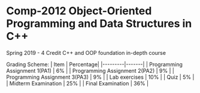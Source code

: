 # Comp-2012 Object-Oriented Programming and Data Structures in C++
Spring 2019 - 4 Credit C++ and OOP foundation in-depth course

Grading Scheme: 
| Item | Percentage|
|---------|-------|
| Programming Assignment 1(PA1)  |  6%  | 
| Programming Assignment 2(PA2)  |  9%  | 
| Programming Assignment 3(PA3)  |  9%  | 
| Lab exercises  |  10%  | 
| Quiz  |  5%  | 
| Midterm Examination  |  25%  | 
| Final Examination  |  36%  | 
